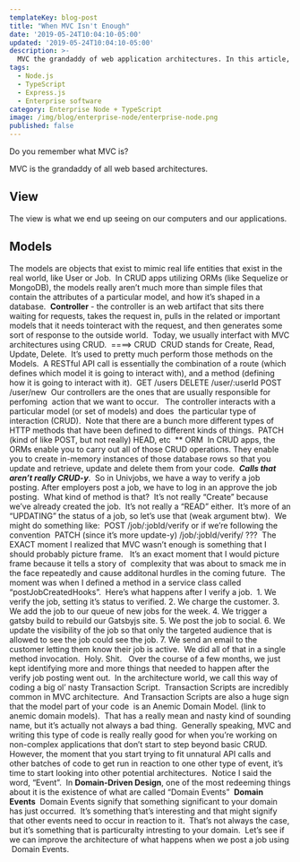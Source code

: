 ```yaml
---
templateKey: blog-post
title: "When MVC Isn't Enough"
date: '2019-05-24T10:04:10-05:00'
updated: '2019-05-24T10:04:10-05:00'
description: >-
  MVC the grandaddy of web application architectures. In this article, we examine when it's time to look into other patterns.
tags:
  - Node.js
  - TypeScript
  - Express.js
  - Enterprise software
category: Enterprise Node + TypeScript
image: /img/blog/enterprise-node/enterprise-node.png
published: false
---
```


Do you remember what MVC is?

MVC is the grandaddy of all web based architectures.


## View
The view is what we end up seeing on our computers and our applications.

## Models

The models are objects that exist to mimic real life entities that exist in the real world, like User or Job.  In CRUD apps utilizing ORMs (like Sequelize or MongoDB), the models 
really aren’t much more than simple files that contain the attributes of a particular model, and how it’s shaped in a database.  **Controller** - the controller is an web artifact that sits there waiting for requests, takes the request in, pulls in the related or important models that it needs tointeract with the request, and then generates some sort of response to the outside world.  Today, we usually interfact with MVC architectures using CRUD.  ====> CRUD  CRUD stands for Create, Read, Update, Delete.  It’s used to pretty much  perform those methods on the Models.  A RESTful API call is essentially the combination of a route (which defines which model it is going to interact with), and a method (defining how it is going to interact with it).  GET /users DELETE /user/:userId POST /user/new  Our controllers are the ones that are usually responsible for perfoming  action that we want to occur.   The controller interacts with a particular model (or set of models) and does  the particular type of interaction (CRUD).  Note that there are a bunch more different types of HTTP methods that have been defined to different kinds of things.  PATCH (kind of like POST, but not really) HEAD, etc  ** ORM  In CRUD apps, the ORMs enable you to carry out all of those CRUD operations. They enable  you to create in-memory instances of those database rows so that you update and retrieve, update and delete them from your code.  ***Calls that aren’t really CRUD-y***.  So in Univjobs, we have a way to verify a job posting. After employers post a job, we have to log in an approve the job posting.  What kind of method is that?  It’s not really “Create” because we’ve already created the job.  It’s not really a “READ” either.  It’s more of an “UPDATING” the status of a job, so let’s use that (weak argument btw).  We might do something like:  POST /job/:jobId/verify or if we’re following the convention  PATCH (since it’s more update-y) /job/:jobId/verify/ ???  The EXACT moment I realized that MVC wasn’t enough is something that I should probably picture frame.   It’s an exact moment that I would picture frame because it tells a story of  complexity that was about to smack me in the face repeatedly and cause additonal hurdles in the coming future.  The moment was when I defined a method in a service class called “postJobCreatedHooks”.  Here’s what happens after I verify a job.  1. We verify the job, setting it’s status to verified. 2. We charge the customer. 3. We add the job to our queue of new jobs for the week. 4. We trigger a gatsby build to rebuild our Gatsbyjs site. 5. We post the job to social.
6. We update the visibility of the job so that only the targeted audience that is allowed to see the job could see the job. 7. We send an email to the customer letting them know their job is active.  We did all of that in a single method invocation.  Holy. Shit.   Over the course of a few months, we just kept identifying more and more things that needed to happen after the verify job posting went out.  In the  architecture world, we call this way of coding a big ol’ nasty Transaction Script.  Transaction Scripts are incredibly common in MVC architecture.  And Transaction Scripts are also a huge sign that the model part of your code  is an Anemic Domain Model. (link to anemic domain models).  That has a really mean and nasty kind of sounding name, but it’s actually not always a bad thing.  Generally speaking, MVC and writing this type of code is really really good for when you’re working on non-complex applications that don’t start to step beyond basic CRUD.  However, the moment that you start trying to fit unnatural API calls and other batches of code to get run in reaction to one other type of event, it’s time to start looking into other potential architectures.  Notice I said the word, “Event”.  In **Domain-Driven Design**, one of the most redeeming things about it is the existence of what are called “Domain Events”  **Domain Events**  Domain Events signify that something significant to your domain has just occurred.  It’s something that’s interesting and that might signify that other events need to occur in reaction to it.  That’s not always the case, but it’s something that is particuralty intresting to your domain.  Let’s see if we can improve the architecture of what happens when we post a job using  Domain Events.         